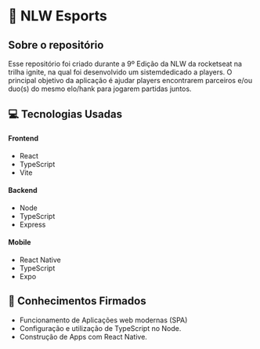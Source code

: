# :rocket:  NLW Esports
## Sobre o repositório
Esse repositório foi criado durante a 9º Edição da NLW da rocketseat na trilha ignite, na qual foi desenvolvido um sistemdedicado a players.
O principal objetivo da aplicação é ajudar players encontrarem parceiros e/ou duo(s) do mesmo elo/hank para jogarem
partidas juntos.

## :computer: Tecnologias Usadas
#### Frontend
- React 
- TypeScript
- Vite 
#### Backend
- Node
- TypeScript
- Express
#### Mobile
- React Native
- TypeScript
- Expo

## :brain: Conhecimentos Firmados
- Funcionamento de Aplicações web modernas (SPA)
- Configuração e utilização de TypeScript no Node.
- Construção de Apps com React Native.
